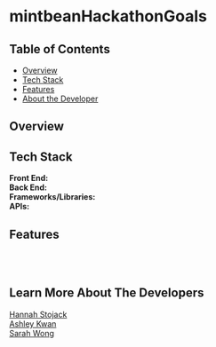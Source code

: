 # mintbeanHackathonGoals


## Table of Contents

- [Overview](#overview)
- [Tech Stack](#tech-stack)
- [Features](#features)
- [About the Developer](#developer)

## <a name="overview"></a>Overview


## <a name="tech-stack"></a>Tech Stack

**Front End:** <br>
**Back End:** <br>
**Frameworks/Libraries:** <br>
**APIs:** 
<br/>

## <a name="features"></a>Features

<br><br>


## <a name="developer"></a>Learn More About The Developers <br>
<a href=" " target="_blank">Hannah Stojack</a> <br>
<a href=" " target="_blank">Ashley Kwan</a> <br>
<a href="https://www.linkedin.com/in/wong-s" target="_blank">Sarah Wong</a>
